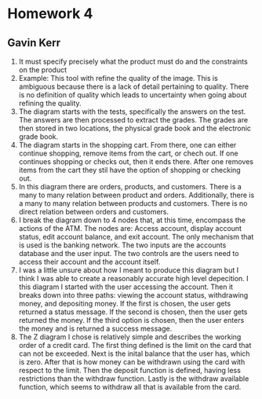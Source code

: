 # Homework 4
## Gavin Kerr

1. It must specify precisely what the product must do and the constraints on the product
2. Example: This tool with refine the quality of the image. This is ambiguous because there is a lack of detail pertaining to quality. There is no definition of quality which leads to uncertainty when going about refining the quality.
3. The diagram starts with the tests, specifically the answers on the test. The answers are then processed to extract the grades. The grades are then stored in two locations, the physical grade book and the electronic grade book. 
4. The diagram starts in the shopping cart. From there, one can either continue shopping, remove items from the cart, or chech out. If one continues shopping or checks out, then it ends there. After one removes items from the cart they stil have the option of shopping or checking out.
5. In this diagram there are orders, products, and customers. There is a many to many relation between product and orders. Additionally, there is a many to many relation between products and customers. There is no direct relation between orders and customers.
6. I break the diagram down to 4 nodes that, at this time, encompass the actions of the ATM. The nodes are: Access account, display account status, edit account balance, and exit account. The only mechanism that is used is the banking network. The two inputs are the accounts database and the user input. The two controls are the users need to access their account and the account itself.
7. I was a little unsure about how I meant to produce this diagram but I think I was able to create a reasonably accurate high level depecition. I this diagram I started with the user accessing the account. Then it breaks down into three paths: viewing the account status, withdrawing money, and depositing money. If the first is chosen, the user gets returned a status message. If the second is chosen, then the user gets returned the money. If the third option is chosen, then the user enters the money and is returned a success message. 
8. The Z diagram I chose is relatively simple and describes the working order of a credit card. The first thing defined is the limit on the card that can not be exceeded. Next is the inital balance that the user has, which is zero. After that is how money can be withdrawn using the card with respect to the limit. Then the deposit function is defined, having less restrictions than the withdraw function. Lastly is the withdraw available function, which seems to withdraw all that is available from the card. 